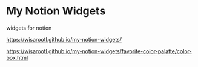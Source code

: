 # My Notion Widgets

widgets for notion

https://wisarootl.github.io/my-notion-widgets/

https://wisarootl.github.io/my-notion-widgets/favorite-color-palatte/color-box.html
